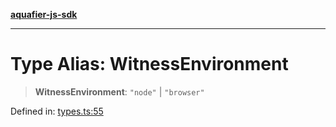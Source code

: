 [**aquafier-js-sdk**](../README.md)

***

# Type Alias: WitnessEnvironment

> **WitnessEnvironment**: `"node"` \| `"browser"`

Defined in: [types.ts:55](https://github.com/inblockio/aqua-verifier-js-lib/blob/09413c69301a51b584d51846ffabc4d8f820b4fa/src/types.ts#L55)
